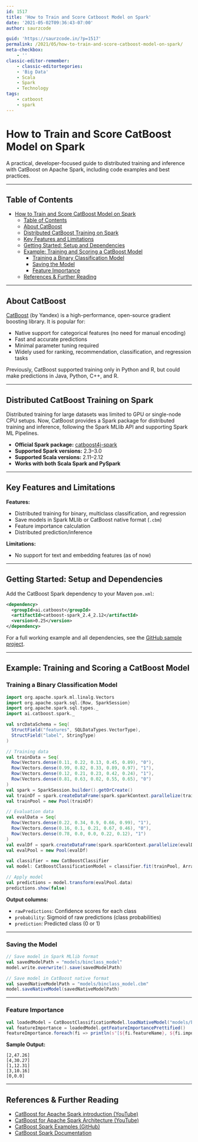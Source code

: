 ```yaml
---
id: 1517
title: 'How to Train and Score Catboost Model on Spark'
date: '2021-05-02T09:36:43-07:00'
author: saurzcode

guid: 'https://saurzcode.in/?p=1517'
permalink: /2021/05/how-to-train-and-score-catboost-model-on-spark/
meta-checkbox:
    - ''
classic-editor-remember:
    - classic-editortegories:
    - 'Big Data'
    - Scala
    - Spark
    - Technology
tags:
    - catboost
    - spark
---
```


# How to Train and Score CatBoost Model on Spark

A practical, developer-focused guide to distributed training and inference with CatBoost on Apache Spark, including code examples and best practices.

---

## Table of Contents

- [How to Train and Score CatBoost Model on Spark](#how-to-train-and-score-catboost-model-on-spark)
  - [Table of Contents](#table-of-contents)
  - [About CatBoost](#about-catboost)
  - [Distributed CatBoost Training on Spark](#distributed-catboost-training-on-spark)
  - [Key Features and Limitations](#key-features-and-limitations)
  - [Getting Started: Setup and Dependencies](#getting-started-setup-and-dependencies)
  - [Example: Training and Scoring a CatBoost Model](#example-training-and-scoring-a-catboost-model)
    - [Training a Binary Classification Model](#training-a-binary-classification-model)
    - [Saving the Model](#saving-the-model)
    - [Feature Importance](#feature-importance)
  - [References \& Further Reading](#references--further-reading)

---

## About CatBoost

[CatBoost](https://catboost.ai/) (by Yandex) is a high-performance, open-source gradient boosting library. It is popular for:

- Native support for categorical features (no need for manual encoding)
- Fast and accurate predictions
- Minimal parameter tuning required
- Widely used for ranking, recommendation, classification, and regression tasks

Previously, CatBoost supported training only in Python and R, but could make predictions in Java, Python, C++, and R.

---

## Distributed CatBoost Training on Spark

Distributed training for large datasets was limited to GPU or single-node CPU setups. Now, CatBoost provides a Spark package for distributed training and inference, following the Spark MLlib API and supporting Spark ML Pipelines.

- **Official Spark package:** [catboost4j-spark](https://github.com/catboost/catboost/tree/master/catboost/spark/catboost4j-spark)
- **Supported Spark versions:** 2.3–3.0
- **Supported Scala versions:** 2.11–2.12
- **Works with both Scala Spark and PySpark**

---

## Key Features and Limitations

**Features:**
- Distributed training for binary, multiclass classification, and regression
- Save models in Spark MLlib or CatBoost native format (`.cbm`)
- Feature importance calculation
- Distributed prediction/inference

**Limitations:**
- No support for text and embedding features (as of now)

---

## Getting Started: Setup and Dependencies

Add the CatBoost Spark dependency to your Maven `pom.xml`:

```xml
<dependency>
  <groupId>ai.catboost</groupId>
  <artifactId>catboost-spark_2.4_2.12</artifactId>
  <version>0.25</version>
</dependency>
```

For a full working example and all dependencies, see the [GitHub sample project](https://github.com/saurzcode/catboost-spark-examples).

---

## Example: Training and Scoring a CatBoost Model

### Training a Binary Classification Model

```scala
import org.apache.spark.ml.linalg.Vectors
import org.apache.spark.sql.{Row, SparkSession}
import org.apache.spark.sql.types._
import ai.catboost.spark._

val srcDataSchema = Seq(
  StructField("features", SQLDataTypes.VectorType),
  StructField("label", StringType)
)

// Training data
val trainData = Seq(
  Row(Vectors.dense(0.11, 0.22, 0.13, 0.45, 0.89), "0"),
  Row(Vectors.dense(0.99, 0.82, 0.33, 0.89, 0.97), "1"),
  Row(Vectors.dense(0.12, 0.21, 0.23, 0.42, 0.24), "1"),
  Row(Vectors.dense(0.81, 0.63, 0.02, 0.55, 0.65), "0")
)
val spark = SparkSession.builder().getOrCreate()
val trainDf = spark.createDataFrame(spark.sparkContext.parallelize(trainData), StructType(srcDataSchema))
val trainPool = new Pool(trainDf)

// Evaluation data
val evalData = Seq(
  Row(Vectors.dense(0.22, 0.34, 0.9, 0.66, 0.99), "1"),
  Row(Vectors.dense(0.16, 0.1, 0.21, 0.67, 0.46), "0"),
  Row(Vectors.dense(0.78, 0.0, 0.0, 0.22, 0.12), "1")
)
val evalDf = spark.createDataFrame(spark.sparkContext.parallelize(evalData), StructType(srcDataSchema))
val evalPool = new Pool(evalDf)

val classifier = new CatBoostClassifier
val model: CatBoostClassificationModel = classifier.fit(trainPool, Array(evalPool))

// Apply model
val predictions = model.transform(evalPool.data)
predictions.show(false)
```

**Output columns:**
- `rawPredictions`: Confidence scores for each class
- `probability`: Sigmoid of raw predictions (class probabilities)
- `prediction`: Predicted class (0 or 1)

---

### Saving the Model

```scala
// Save model in Spark MLlib format
val savedModelPath = "models/binclass_model"
model.write.overwrite().save(savedModelPath)

// Save model in CatBoost native format
val savedNativeModelPath = "models/binclass_model.cbm"
model.saveNativeModel(savedNativeModelPath)
```

---

### Feature Importance

```scala
val loadedModel = CatBoostClassificationModel.loadNativeModel("models/binclass_model.cbm")
val featureImportance = loadedModel.getFeatureImportancePrettified()
featureImportance.foreach(fi => println(s"[${fi.featureName}, ${fi.importance}]") )
```

**Sample Output:**
```
[2,47.26]
[4,30.27]
[1,12.31]
[3,10.16]
[0,0.0]
```

---

## References & Further Reading

- [CatBoost for Apache Spark introduction (YouTube)](https://www.youtube.com/watch?v=47-mAVms-b8)
- [CatBoost for Apache Spark Architecture (YouTube)](https://www.youtube.com/watch?v=nrGt5VKZpzc)
- [CatBoost Spark Examples (GitHub)](https://github.com/saurzcode/catboost-spark-examples)
- [CatBoost Spark Documentation](https://catboost.ai/en/docs/concepts/spark-quickstart)